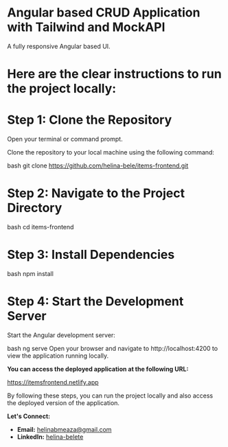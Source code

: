 # Angular based CRUD Application with Tailwind and MockAPI

A fully responsive Angular based UI.

# Here are the clear instructions to run the project locally:

# Step 1: Clone the Repository
Open your terminal or command prompt.

Clone the repository to your local machine using the following command:

bash
git clone https://github.com/helina-bele/items-frontend.git

# Step 2: Navigate to the Project Directory

bash
cd items-frontend

# Step 3: Install Dependencies

bash
npm install

# Step 4: Start the Development Server
Start the Angular development server:

bash
ng serve
Open your browser and navigate to http://localhost:4200 to view the application running locally.

**You can access the deployed application at the following URL:**

https://itemsfrontend.netlify.app 

By following these steps, you can run the project locally and also access the deployed version of the application.

**Let's Connect:**

- **Email:** helinabmeaza@gmail.com
- **LinkedIn:** [helina-belete](https://www.linkedin.com/in/helina-belete-1aabaa165/)
